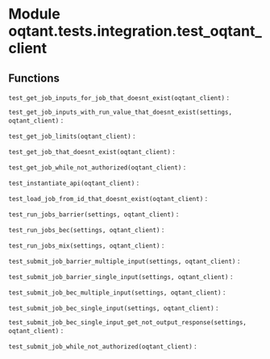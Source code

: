 Module oqtant.tests.integration.test_oqtant_client
==================================================

Functions
---------


`test_get_job_inputs_for_job_that_doesnt_exist(oqtant_client)`
:


`test_get_job_inputs_with_run_value_that_doesnt_exist(settings, oqtant_client)`
:


`test_get_job_limits(oqtant_client)`
:


`test_get_job_that_doesnt_exist(oqtant_client)`
:


`test_get_job_while_not_authorized(oqtant_client)`
:


`test_instantiate_api(oqtant_client)`
:


`test_load_job_from_id_that_doesnt_exist(oqtant_client)`
:


`test_run_jobs_barrier(settings, oqtant_client)`
:


`test_run_jobs_bec(settings, oqtant_client)`
:


`test_run_jobs_mix(settings, oqtant_client)`
:


`test_submit_job_barrier_multiple_input(settings, oqtant_client)`
:


`test_submit_job_barrier_single_input(settings, oqtant_client)`
:


`test_submit_job_bec_multiple_input(settings, oqtant_client)`
:


`test_submit_job_bec_single_input(settings, oqtant_client)`
:


`test_submit_job_bec_single_input_get_not_output_response(settings, oqtant_client)`
:


`test_submit_job_while_not_authorized(oqtant_client)`
:
